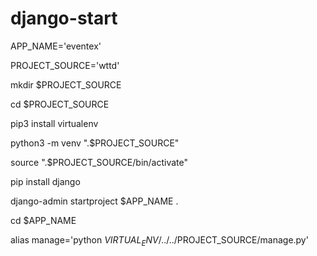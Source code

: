 # django-start

APP_NAME='eventex'

PROJECT_SOURCE='wttd'

mkdir $PROJECT_SOURCE

cd $PROJECT_SOURCE

pip3 install virtualenv

python3 -m venv ".$PROJECT_SOURCE"

source ".$PROJECT_SOURCE/bin/activate"

pip install django

django-admin startproject $APP_NAME .

cd $APP_NAME

alias manage='python $VIRTUAL_ENV/../../$PROJECT_SOURCE/manage.py'
